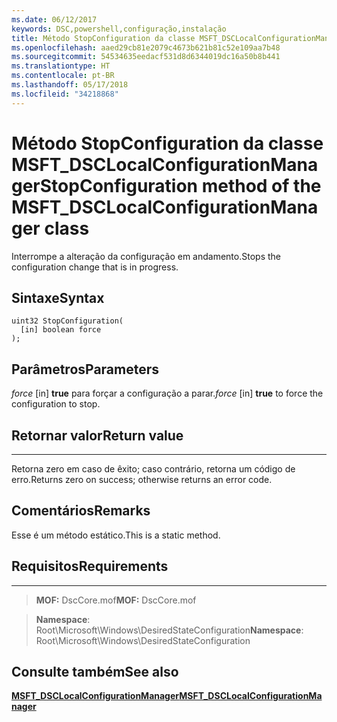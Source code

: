 ```yaml
---
ms.date: 06/12/2017
keywords: DSC,powershell,configuração,instalação
title: Método StopConfiguration da classe MSFT_DSCLocalConfigurationManager
ms.openlocfilehash: aaed29cb81e2079c4673b621b81c52e109aa7b48
ms.sourcegitcommit: 54534635eedacf531d8d6344019dc16a50b8b441
ms.translationtype: HT
ms.contentlocale: pt-BR
ms.lasthandoff: 05/17/2018
ms.locfileid: "34218868"
---
```

# <a name="stopconfiguration-method-of-the-msftdsclocalconfigurationmanager-class"></a><span data-ttu-id="0e978-103">Método StopConfiguration da classe MSFT_DSCLocalConfigurationManager</span><span class="sxs-lookup"><span data-stu-id="0e978-103">StopConfiguration method of the MSFT_DSCLocalConfigurationManager class</span></span>

<span data-ttu-id="0e978-104">Interrompe a alteração da configuração em andamento.</span><span class="sxs-lookup"><span data-stu-id="0e978-104">Stops the configuration change that is in progress.</span></span>

<a name="syntax"></a><span data-ttu-id="0e978-105">Sintaxe</span><span class="sxs-lookup"><span data-stu-id="0e978-105">Syntax</span></span>
------

```mof
uint32 StopConfiguration(
  [in] boolean force
);
```

<a name="parameters"></a><span data-ttu-id="0e978-106">Parâmetros</span><span class="sxs-lookup"><span data-stu-id="0e978-106">Parameters</span></span>
----------

<span data-ttu-id="0e978-107">*force* \[in\] **true** para forçar a configuração a parar.</span><span class="sxs-lookup"><span data-stu-id="0e978-107">*force* \[in\] **true** to force the configuration to stop.</span></span>

## <a name="return-value"></a><span data-ttu-id="0e978-108">Retornar valor</span><span class="sxs-lookup"><span data-stu-id="0e978-108">Return value</span></span>
------------

<span data-ttu-id="0e978-109">Retorna zero em caso de êxito; caso contrário, retorna um código de erro.</span><span class="sxs-lookup"><span data-stu-id="0e978-109">Returns zero on success; otherwise returns an error code.</span></span>

## <a name="remarks"></a><span data-ttu-id="0e978-110">Comentários</span><span class="sxs-lookup"><span data-stu-id="0e978-110">Remarks</span></span>

<span data-ttu-id="0e978-111">Esse é um método estático.</span><span class="sxs-lookup"><span data-stu-id="0e978-111">This is a static method.</span></span>

## <a name="requirements"></a><span data-ttu-id="0e978-112">Requisitos</span><span class="sxs-lookup"><span data-stu-id="0e978-112">Requirements</span></span>
------------
><span data-ttu-id="0e978-113">**MOF:** DscCore.mof</span><span class="sxs-lookup"><span data-stu-id="0e978-113">**MOF:** DscCore.mof</span></span>

><span data-ttu-id="0e978-114">**Namespace**: Root\Microsoft\Windows\DesiredStateConfiguration</span><span class="sxs-lookup"><span data-stu-id="0e978-114">**Namespace**: Root\Microsoft\Windows\DesiredStateConfiguration</span></span>


## <a name="see-also"></a><span data-ttu-id="0e978-115">Consulte também</span><span class="sxs-lookup"><span data-stu-id="0e978-115">See also</span></span>


[<span data-ttu-id="0e978-116">**MSFT_DSCLocalConfigurationManager**</span><span class="sxs-lookup"><span data-stu-id="0e978-116">**MSFT_DSCLocalConfigurationManager**</span></span>](msft-dsclocalconfigurationmanager.md)